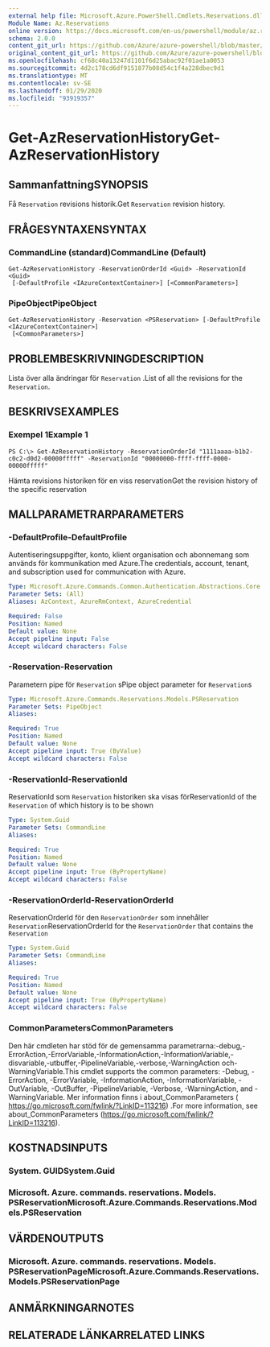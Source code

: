 ```yaml
---
external help file: Microsoft.Azure.PowerShell.Cmdlets.Reservations.dll-Help.xml
Module Name: Az.Reservations
online version: https://docs.microsoft.com/en-us/powershell/module/az.reservations/get-azreservationhistory
schema: 2.0.0
content_git_url: https://github.com/Azure/azure-powershell/blob/master/src/Reservations/Reservations/help/Get-AzReservationHistory.md
original_content_git_url: https://github.com/Azure/azure-powershell/blob/master/src/Reservations/Reservations/help/Get-AzReservationHistory.md
ms.openlocfilehash: cf68c40a13247d1101f6d25abac92f01ae1a0053
ms.sourcegitcommit: 4d2c178cd6df9151877b08d54c1f4a228dbec9d1
ms.translationtype: MT
ms.contentlocale: sv-SE
ms.lasthandoff: 01/29/2020
ms.locfileid: "93919357"
---
```

# <span data-ttu-id="6aecd-101">Get-AzReservationHistory</span><span class="sxs-lookup"><span data-stu-id="6aecd-101">Get-AzReservationHistory</span></span>

## <span data-ttu-id="6aecd-102">Sammanfattning</span><span class="sxs-lookup"><span data-stu-id="6aecd-102">SYNOPSIS</span></span>
<span data-ttu-id="6aecd-103">Få `Reservation` revisions historik.</span><span class="sxs-lookup"><span data-stu-id="6aecd-103">Get `Reservation` revision history.</span></span>

## <span data-ttu-id="6aecd-104">FRÅGESYNTAXEN</span><span class="sxs-lookup"><span data-stu-id="6aecd-104">SYNTAX</span></span>

### <span data-ttu-id="6aecd-105">CommandLine (standard)</span><span class="sxs-lookup"><span data-stu-id="6aecd-105">CommandLine (Default)</span></span>
```
Get-AzReservationHistory -ReservationOrderId <Guid> -ReservationId <Guid>
 [-DefaultProfile <IAzureContextContainer>] [<CommonParameters>]
```

### <span data-ttu-id="6aecd-106">PipeObject</span><span class="sxs-lookup"><span data-stu-id="6aecd-106">PipeObject</span></span>
```
Get-AzReservationHistory -Reservation <PSReservation> [-DefaultProfile <IAzureContextContainer>]
 [<CommonParameters>]
```

## <span data-ttu-id="6aecd-107">PROBLEMBESKRIVNING</span><span class="sxs-lookup"><span data-stu-id="6aecd-107">DESCRIPTION</span></span>
<span data-ttu-id="6aecd-108">Lista över alla ändringar för `Reservation` .</span><span class="sxs-lookup"><span data-stu-id="6aecd-108">List of all the revisions for the `Reservation`.</span></span>

## <span data-ttu-id="6aecd-109">BESKRIVS</span><span class="sxs-lookup"><span data-stu-id="6aecd-109">EXAMPLES</span></span>

### <span data-ttu-id="6aecd-110">Exempel 1</span><span class="sxs-lookup"><span data-stu-id="6aecd-110">Example 1</span></span>
```
PS C:\> Get-AzReservationHistory -ReservationOrderId "1111aaaa-b1b2-c0c2-d0d2-00000fffff" -ReservationId "00000000-ffff-ffff-0000-00000fffff"
```

<span data-ttu-id="6aecd-111">Hämta revisions historiken för en viss reservation</span><span class="sxs-lookup"><span data-stu-id="6aecd-111">Get the revision history of the specific reservation</span></span>

## <span data-ttu-id="6aecd-112">MALLPARAMETRAR</span><span class="sxs-lookup"><span data-stu-id="6aecd-112">PARAMETERS</span></span>

### <span data-ttu-id="6aecd-113">-DefaultProfile</span><span class="sxs-lookup"><span data-stu-id="6aecd-113">-DefaultProfile</span></span>
<span data-ttu-id="6aecd-114">Autentiseringsuppgifter, konto, klient organisation och abonnemang som används för kommunikation med Azure.</span><span class="sxs-lookup"><span data-stu-id="6aecd-114">The credentials, account, tenant, and subscription used for communication with Azure.</span></span>

```yaml
Type: Microsoft.Azure.Commands.Common.Authentication.Abstractions.Core.IAzureContextContainer
Parameter Sets: (All)
Aliases: AzContext, AzureRmContext, AzureCredential

Required: False
Position: Named
Default value: None
Accept pipeline input: False
Accept wildcard characters: False
```

### <span data-ttu-id="6aecd-115">-Reservation</span><span class="sxs-lookup"><span data-stu-id="6aecd-115">-Reservation</span></span>
<span data-ttu-id="6aecd-116">Parametern pipe för `Reservation` s</span><span class="sxs-lookup"><span data-stu-id="6aecd-116">Pipe object parameter for `Reservation`s</span></span>

```yaml
Type: Microsoft.Azure.Commands.Reservations.Models.PSReservation
Parameter Sets: PipeObject
Aliases:

Required: True
Position: Named
Default value: None
Accept pipeline input: True (ByValue)
Accept wildcard characters: False
```

### <span data-ttu-id="6aecd-117">-ReservationId</span><span class="sxs-lookup"><span data-stu-id="6aecd-117">-ReservationId</span></span>
<span data-ttu-id="6aecd-118">ReservationId som `Reservation` historiken ska visas för</span><span class="sxs-lookup"><span data-stu-id="6aecd-118">ReservationId of the `Reservation` of which history is to be shown</span></span>

```yaml
Type: System.Guid
Parameter Sets: CommandLine
Aliases:

Required: True
Position: Named
Default value: None
Accept pipeline input: True (ByPropertyName)
Accept wildcard characters: False
```

### <span data-ttu-id="6aecd-119">-ReservationOrderId</span><span class="sxs-lookup"><span data-stu-id="6aecd-119">-ReservationOrderId</span></span>
<span data-ttu-id="6aecd-120">ReservationOrderId för den `ReservationOrder` som innehåller `Reservation`</span><span class="sxs-lookup"><span data-stu-id="6aecd-120">ReservationOrderId for the `ReservationOrder` that contains the `Reservation`</span></span>

```yaml
Type: System.Guid
Parameter Sets: CommandLine
Aliases:

Required: True
Position: Named
Default value: None
Accept pipeline input: True (ByPropertyName)
Accept wildcard characters: False
```

### <span data-ttu-id="6aecd-121">CommonParameters</span><span class="sxs-lookup"><span data-stu-id="6aecd-121">CommonParameters</span></span>
<span data-ttu-id="6aecd-122">Den här cmdleten har stöd för de gemensamma parametrarna:-debug,-ErrorAction,-ErrorVariable,-InformationAction,-InformationVariable,-disvariable,-utbuffer,-PipelineVariable,-verbose,-WarningAction och-WarningVariable.</span><span class="sxs-lookup"><span data-stu-id="6aecd-122">This cmdlet supports the common parameters: -Debug, -ErrorAction, -ErrorVariable, -InformationAction, -InformationVariable, -OutVariable, -OutBuffer, -PipelineVariable, -Verbose, -WarningAction, and -WarningVariable.</span></span> <span data-ttu-id="6aecd-123">Mer information finns i about_CommonParameters ( https://go.microsoft.com/fwlink/?LinkID=113216) .</span><span class="sxs-lookup"><span data-stu-id="6aecd-123">For more information, see about_CommonParameters (https://go.microsoft.com/fwlink/?LinkID=113216).</span></span>

## <span data-ttu-id="6aecd-124">KOSTNADS</span><span class="sxs-lookup"><span data-stu-id="6aecd-124">INPUTS</span></span>

### <span data-ttu-id="6aecd-125">System. GUID</span><span class="sxs-lookup"><span data-stu-id="6aecd-125">System.Guid</span></span>

### <span data-ttu-id="6aecd-126">Microsoft. Azure. commands. reservations. Models. PSReservation</span><span class="sxs-lookup"><span data-stu-id="6aecd-126">Microsoft.Azure.Commands.Reservations.Models.PSReservation</span></span>

## <span data-ttu-id="6aecd-127">VÄRDEN</span><span class="sxs-lookup"><span data-stu-id="6aecd-127">OUTPUTS</span></span>

### <span data-ttu-id="6aecd-128">Microsoft. Azure. commands. reservations. Models. PSReservationPage</span><span class="sxs-lookup"><span data-stu-id="6aecd-128">Microsoft.Azure.Commands.Reservations.Models.PSReservationPage</span></span>

## <span data-ttu-id="6aecd-129">ANMÄRKNINGAR</span><span class="sxs-lookup"><span data-stu-id="6aecd-129">NOTES</span></span>

## <span data-ttu-id="6aecd-130">RELATERADE LÄNKAR</span><span class="sxs-lookup"><span data-stu-id="6aecd-130">RELATED LINKS</span></span>
